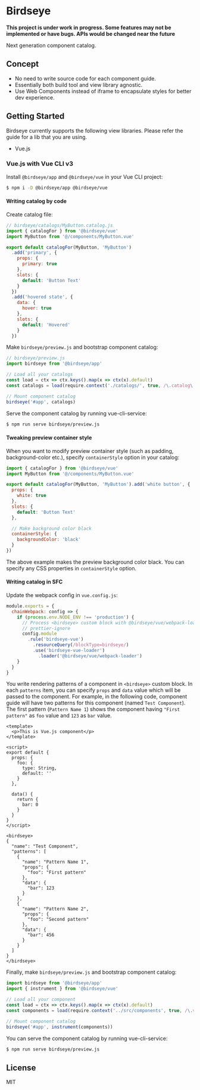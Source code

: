 # Birdseye

**This project is under work in progress. Some features may not be implemented or have bugs. APIs would be changed near the future**

Next generation component catalog.

## Concept

- No need to write source code for each component guide.
- Essentially both build tool and view library agnostic.
- Use Web Components instead of iframe to encapsulate styles for better dev experience.

## Getting Started

Birdseye currently supports the following view libraries. Please refer the guide for a lib that you are using.

- Vue.js

### Vue.js with Vue CLI v3

Install `@birdseye/app` and `@birdseye/vue` in your Vue CLI project:

```bash
$ npm i -D @birdseye/app @birdseye/vue
```

#### Writing catalog by code

Create catalog file:

```js
// birdseye/catalogs/MyButton.catalog.js
import { catalogFor } from '@birdseye/vue'
import MyButton from '@/components/MyButton.vue'

export default catalogFor(MyButton, 'MyButton')
  .add('primary', {
    props: {
      primary: true
    },
    slots: {
      default: 'Button Text'
    }
  })
  .add('hovered state', {
    data: {
      hover: true
    },
    slots: {
      default: 'Hovered'
    }
  })
```

Make `birdseye/preview.js` and bootstrap component catalog:

```js
// birdseye/preview.js
import birdseye from '@birdseye/app'

// Load all your catalogs
const load = ctx => ctx.keys().map(x => ctx(x).default)
const catalogs = load(require.context('./catalogs/', true, /\.catalog\.js$/))

// Mount component catalog
birdseye('#app', catalogs)
```

Serve the component catalog by running vue-cli-service:

```bash
$ npm run serve birdseye/preview.js
```

#### Tweaking preview container style

When you want to modify preview container style (such as padding, background-color etc.), specify `containerStyle` option in your catalog:

```js
import { catalogFor } from '@birdseye/vue'
import MyButton from '@/components/MyButton.vue'

export default catalogFor(MyButton, 'MyButton').add('white button', {
  props: {
    white: true
  },
  slots: {
    default: 'Button Text'
  },

  // Make background color black
  containerStyle: {
    backgroundColor: 'black'
  }
})
```

The above example makes the preview background color black. You can specify any CSS properties in `containerStyle` option.

#### Writing catalog in SFC

Update the webpack config in `vue.config.js`:

```js
module.exports = {
  chainWebpack: config => {
    if (process.env.NODE_ENV !== 'production') {
      // Process <birdseye> custom block with @birdseye/vue/webpack-loader
      // prettier-ignore
      config.module
        .rule('birdseye-vue')
          .resourceQuery(/blockType=birdseye/)
          .use('birdseye-vue-loader')
            .loader('@birdseye/vue/webpack-loader')
    }
  }
}
```

You write rendering patterns of a component in `<birdseye>` custom block. In each `patterns` item, you can specify `props` and `data` value which will be passed to the component. For example, in the following code, component guide will have two patterns for this component (named `Test Component`). The first pattern (`Pattern Name 1`) shows the component having `"First pattern"` as `foo` value and `123` as `bar` value.

```vue
<template>
  <p>This is Vue.js component</p>
</template>

<script>
export default {
  props: {
    foo: {
      type: String,
      default: ''
    }
  },

  data() {
    return {
      bar: 0
    }
  }
}
</script>

<birdseye>
{
  "name": "Test Component",
  "patterns": [
    {
      "name": "Pattern Name 1",
      "props": {
        "foo": "First pattern"
      },
      "data": {
        "bar": 123
      }
    },
    {
      "name": "Pattern Name 2",
      "props": {
        "foo": "Second pattern"
      },
      "data": {
        "bar": 456
      }
    }
  ]
}
</birdseye>
```

Finally, make `birdseye/preview.js` and bootstrap component catalog:

```js
import birdseye from '@birdseye/app'
import { instrument } from '@birdseye/vue'

// Load all your component
const load = ctx => ctx.keys().map(x => ctx(x).default)
const components = load(require.context('../src/components', true, /\.vue$/))

// Mount component catalog
birdseye('#app', instrument(components))
```

You can serve the component catalog by running vue-cli-service:

```bash
$ npm run serve birdseye/preview.js
```

## License

MIT
